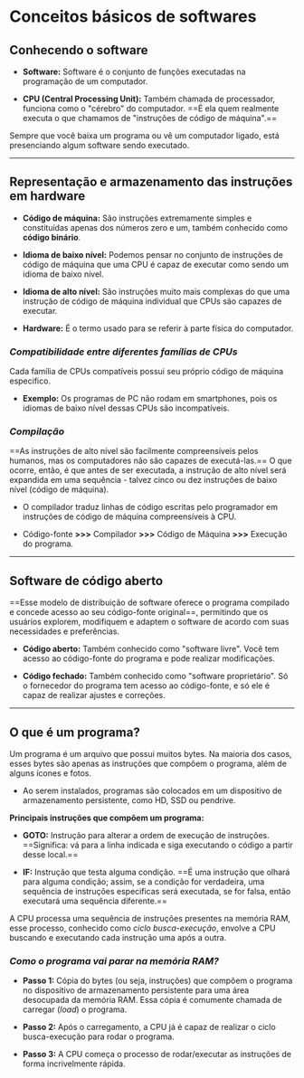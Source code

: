 # **Conceitos básicos de softwares**

## Conhecendo o software

- **Software:** Software é o conjunto de funções executadas na programação de um computador.

- **CPU (Central Processing Unit):** Também chamada de processador, funciona como o "cérebro" do computador. ==É ela quem realmente executa o que chamamos de "instruções de código de máquina".==

Sempre que você baixa um programa ou vê um computador ligado, está presenciando algum software sendo executado.

---
## Representação e armazenamento das instruções em hardware

- **Código de máquina:** São instruções extremamente simples e constituídas apenas dos números zero e um, também conhecido como **código binário**.

- **Idioma de baixo nível:** Podemos pensar no conjunto de instruções de código de máquina que uma CPU é capaz de executar como sendo um idioma de baixo nível.

- **Idioma de alto nível:** São instruções muito mais complexas do que uma instrução de código de máquina individual que CPUs são capazes de executar.

- **Hardware:** É o termo usado para se referir à parte física do computador.

### *Compatibilidade entre diferentes famílias de CPUs*
Cada família de CPUs compatíveis possui seu próprio código de máquina especifico.

- **Exemplo:** Os programas de PC não rodam em smartphones, pois os idiomas de baixo nível dessas CPUs são incompatíveis.

### *Compilação*
==As instruções de alto nível são facilmente compreensíveis pelos humanos, mas os computadores não são capazes de executá-las.== O que ocorre, então, é que antes de ser executada, a instrução de alto nível será expandida em uma sequência - talvez cinco ou dez instruções de baixo nível (código de máquina).

- O compilador traduz linhas de código escritas pelo programador em instruções de código de máquina compreensíveis à CPU.

- Código-fonte **>>>** Compilador **>>>** Código de Máquina **>>>** Execução do programa.

---
## Software de código aberto

==Esse modelo de distribuição de software oferece o programa compilado e concede acesso ao seu código-fonte original==, permitindo que os usuários explorem, modifiquem e adaptem o software de acordo com suas necessidades e preferências.

- **Código aberto:** Também conhecido como "software livre". Você tem acesso ao código-fonte do programa e pode realizar modificações.

- **Código fechado:** Também conhecido como "software proprietário". Só o fornecedor do programa tem acesso ao código-fonte, e só ele é capaz de realizar ajustes e correções.

---
## O que é um programa?

Um programa é um arquivo que possui muitos bytes. Na maioria dos casos, esses bytes são apenas as instruções que compõem o programa, além de alguns ícones e fotos.

- Ao serem instalados, programas são colocados em um dispositivo de armazenamento persistente, como HD, SSD ou pendrive.

**Principais instruções que compõem um programa:**
- **GOTO:** Instrução para alterar a ordem de execução de instruções. ==Significa: vá para a linha indicada e siga executando o código a partir desse local.==

- **IF:** Instrução que testa alguma condição. ==É uma instrução que olhará para alguma condição; assim, se a condição for verdadeira, uma sequência de instruções especificas será executada, se for falsa, então executará uma sequência diferente.==

A CPU processa uma sequência de instruções presentes na memória RAM, esse processo, conhecido como *ciclo busca-execução*, envolve a CPU buscando e executando cada instrução uma após a outra.

### *Como o programa vai parar na memória RAM?*
- **Passo 1:** Cópia do bytes (ou seja, instruções) que compõem o programa no dispositivo de armazenamento persistente para uma área desocupada da memória RAM. Essa cópia é comumente chamada de carregar (*load*) o programa.

- **Passo 2:** Após o carregamento, a CPU já é capaz de realizar o ciclo busca-execução para rodar o programa.

- **Passo 3:** A CPU começa o processo de rodar/executar as instruções de forma incrivelmente rápida.